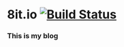 # 8it.io [![Build Status](https://travis-ci.org/devfz/devfz.github.io.svg?branch=raw)](https://travis-ci.org/devfz/devfz.github.io)
### This is my blog
